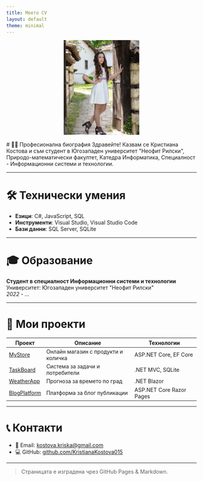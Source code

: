 ```yaml
---
title: Моето CV
layout: default
theme: minimal
---
```

<p align="center">
<img src="486122562_9297691600351411_192359321561508743_n.jpg" alt="Снимка" width="200" />
</p>
# 👨‍💻 Професионална биография
Здравейте!  
Казвам се Кристиана Костова и съм студент в Югозападен университет "Неофит Рилски",  
Природо-математически факултет, Катедра Информатика,  
Специалност - Информационни системи и технологии.

---

# 🛠️ Технически умения

- **Езици**: C#, JavaScript, SQL    
- **Инструменти**: Visual Studio, Visual Studio Code  
- **Бази данни**: SQL Server, SQLite  

---

# 🎓 Образование

**Студент в специалност Информационни системи и технологии**  
Университет: Югозападен университет "Неофит Рилски"  
*2022 - ...*

---

# 📂 Мои проекти

| Проект | Описание | Технологии |
|--------|----------|------------|
| [MyStore](https://github.com/username/mystore) | Онлайн магазин с продукти и количка | ASP.NET Core, EF Core |
| [TaskBoard](https://github.com/username/taskboard) | Система за задачи и потребители | .NET MVC, SQLite |
| [WeatherApp](https://github.com/username/weatherapp) | Прогноза за времето по град | .NET Blazor |
| [BlogPlatform](https://github.com/username/blogplatform) | Платформа за блог публикации | ASP.NET Core Razor Pages |

---

# 📞 Контакти

- 📧 Email: kostova.kriska@gmail.com  
- 💻 GitHub: [github.com/KristianaKostova015](https://github.com/KristianaKostova015)

---

> Страницата е изградена чрез GitHub Pages & Markdown.

